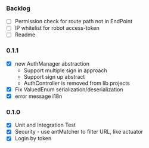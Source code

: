 ### Backlog
* [ ] Permission check for route path not in EndPoint
* [ ] IP whitelist for robot access-token
* [ ] Readme

### 0.1.1
* [x] new AuthManager abstraction
    * Support multiple sign in approach
    * Support sign up abstract
    * AuthController is removed from lib projects
* [x] Fix ValuedEnum serialization/deserialization
* [x] error message i18n

### 0.1.0
* [x] Unit and Integration Test
* [X] Security - use antMatcher to filter URL, like actuator
* [X] Login by token